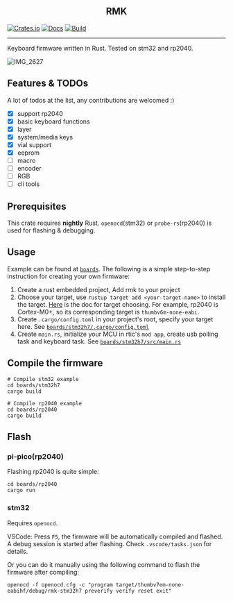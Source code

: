 <p align="center">
<a href="https://github.com/haobogu/rmk">
<!-- <img src="https://github.com/HaoboGu/rmk/assets/8640918/24a01f8e-4958-4c8e-8652-d729d21c4667" alt="logo" width="300" /> -->
</a>
<h2 align="center">RMK</h2>

</p>

[![Crates.io](https://img.shields.io/crates/v/rmk)](https://crates.io/crates/rmk)
[![Docs](https://img.shields.io/docsrs/rmk)](https://docs.rs/rmk/latest/rmk/)
[![Build](https://github.com/haobogu/rmk/actions/workflows/build.yml/badge.svg)](https://github.com/HaoboGu/rmk/actions)

---
Keyboard firmware written in Rust. Tested on stm32 and rp2040.

![IMG_2627](https://github.com/HaoboGu/rmk/assets/8640918/9789dbf7-c974-467e-bbdd-5fa3cc80c66c)

## Features & TODOs

A lot of todos at the list, any contributions are welcomed :)

- [x] support rp2040
- [x] basic keyboard functions
- [x] layer
- [x] system/media keys
- [x] vial support
- [x] eeprom
- [ ] macro
- [ ] encoder
- [ ] RGB
- [ ] cli tools

## Prerequisites

This crate requires **nightly** Rust. `openocd`(stm32) or `probe-rs`(rp2040) is used for flashing & debugging.

## Usage

Example can be found at [`boards`](https://github.com/HaoboGu/rmk/blob/main/boards). The following is a simple
step-to-step instruction for creating your own firmware:

1. Create a rust embedded project, Add rmk to your project
2. Choose your target, use `rustup target add <your-target-name>` to install the
   target. [Here](https://docs.rust-embedded.org/book/intro/install.html) is the doc for target choosing. For example,
   rp2040 is Cortex-M0+, so its corresponding target is `thumbv6m-none-eabi`.
3. Create `.cargo/config.toml` in your project's root, specify your target here.
   See [`boards/stm32h7/.cargo/config.toml`](https://github.com/HaoboGu/rmk/blob/main/boards/stm32h7/.cargo/config.toml)
4. Create `main.rs`, initialize your MCU in rtic's `mod app`, create usb polling task and keyboard task.
   See [`boards/stm32h7/src/main.rs`](https://github.com/HaoboGu/rmk/blob/main/boards/stm32h7/src/main.rs)

## Compile the firmware

```
# Compile stm32 example
cd boards/stm32h7
cargo build

# Compile rp2040 example
cd boards/rp2040
cargo build
```

## Flash

### pi-pico(rp2040)

Flashing rp2040 is quite simple:

```shell
cd boards/rp2040
cargo run
```

### stm32

Requires `openocd`.

VSCode: Press `F5`, the firmware will be automatically compiled and flashed. A debug session is started after flashing.
Check `.vscode/tasks.json` for details.

Or you can do it manually using the following command to flash the firmware after compiling:

```shell
openocd -f openocd.cfg -c "program target/thumbv7em-none-eabihf/debug/rmk-stm32h7 preverify verify reset exit"
```
